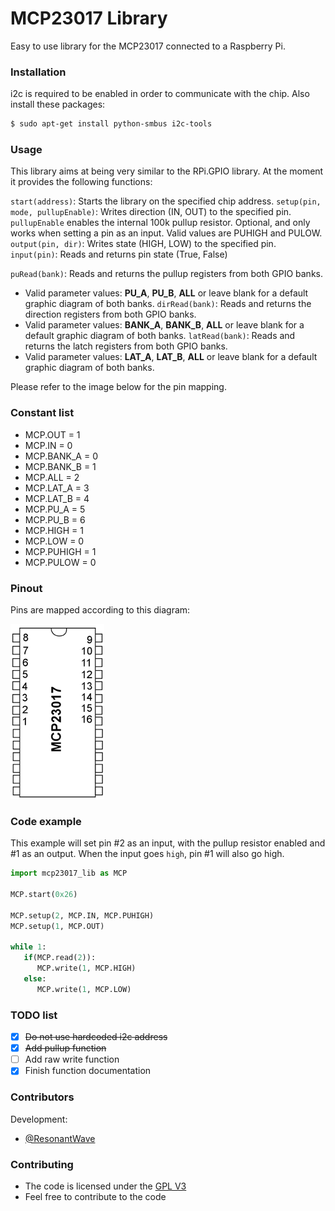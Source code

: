 # MCP23017 Library
Easy to use library for the MCP23017 connected to a Raspberry Pi.

### Installation

i2c is required to be enabled in order to communicate with the chip. Also install these packages:

```sh
$ sudo apt-get install python-smbus i2c-tools
```

### Usage

This library aims at being very similar to the RPi.GPIO library. At the moment it provides the following functions:

`start(address)`: Starts the library on the specified chip address.
`setup(pin, mode, pullupEnable)`: Writes direction (IN, OUT) to the specified pin. `pullupEnable` enables the internal 100k pullup resistor. Optional, and only works when setting a pin as an input. Valid values are PUHIGH and PULOW.
`output(pin, dir)`: Writes state (HIGH, LOW) to the specified pin.
`input(pin)`: Reads and returns pin state (True, False)

`puRead(bank)`: Reads and returns the pullup registers from both GPIO banks.
   - Valid parameter values: **PU_A**, **PU_B**, **ALL** or leave blank for a default graphic diagram of both banks.
`dirRead(bank)`: Reads and returns the direction registers from both GPIO banks.
   - Valid parameter values: **BANK_A**, **BANK_B**, **ALL** or leave blank for a default graphic diagram of both banks.
`latRead(bank)`: Reads and returns the latch registers from both GPIO banks.
   - Valid parameter values: **LAT_A**, **LAT_B**, **ALL** or leave blank for a default graphic diagram of both banks.

Please refer to the image below for the pin mapping.

### Constant list

 * MCP.OUT = 1
 * MCP.IN = 0
 * MCP.BANK_A = 0
 * MCP.BANK_B = 1
 * MCP.ALL = 2
 * MCP.LAT_A = 3
 * MCP.LAT_B = 4
 * MCP.PU_A = 5
 * MCP.PU_B = 6
 * MCP.HIGH = 1
 * MCP.LOW = 0
 * MCP.PUHIGH = 1
 * MCP.PULOW = 0

### Pinout

Pins are mapped according to this diagram:

![Diagram](pinmap.png)

### Code example

This example will set pin #2 as an input, with the pullup resistor enabled and #1 as an output.
When the input goes `high`, pin #1 will also go high.

```py
import mcp23017_lib as MCP

MCP.start(0x26)

MCP.setup(2, MCP.IN, MCP.PUHIGH)
MCP.setup(1, MCP.OUT)

while 1:
   if(MCP.read(2)):
      MCP.write(1, MCP.HIGH)
   else:
      MCP.write(1, MCP.LOW)
```

### TODO list

 - [x] ~~Do not use hardcoded i2c address~~
 - [x] ~~Add pullup function~~
 - [ ] Add raw write function
 - [x] Finish function documentation

### Contributors

Development:
 *  [@ResonantWave](https://github.com/ResonantWave)

### Contributing

* The code is licensed under the [GPL V3](LICENSE)
* Feel free to contribute to the code
